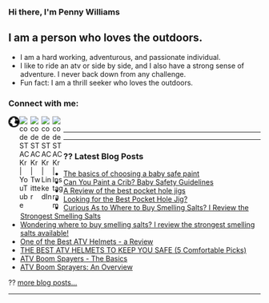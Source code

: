 ### Hi there, I'm Penny Williams
## I am a person who loves the outdoors.

-  I am a hard working, adventurous, and passionate individual. 
-  I like to ride an atv or side by side, and I also have a strong sense of adventure. I never back down from any challenge.
-  Fun fact: I am a thrill seeker who loves the outdoors.


### Connect with me:

[<img align="left" alt="codeSTACKr.com" width="22px" src="https://raw.githubusercontent.com/iconic/open-iconic/master/svg/globe.svg" />][website]
[<img align="left" alt="codeSTACKr | YouTube" width="22px" src="https://cdn.jsdelivr.net/npm/simple-icons@v3/icons/youtube.svg" />][youtube]
[<img align="left" alt="codeSTACKr | Twitter" width="22px" src="https://cdn.jsdelivr.net/npm/simple-icons@v3/icons/twitter.svg" />][twitter]
[<img align="left" alt="codeSTACKr | LinkedIn" width="22px" src="https://cdn.jsdelivr.net/npm/simple-icons@v3/icons/linkedin.svg" />][linkedin]
[<img align="left" alt="codeSTACKr | Instagram" width="22px" src="https://cdn.jsdelivr.net/npm/simple-icons@v3/icons/instagram.svg" />][instagram]

<br />

---

---

### ?? Latest Blog Posts

<!-- BLOG-POST-LIST:START -->
- [The basics of choosing a baby safe paint](https://www.youtube.com/watch?v=hmspS4q_KDg)
- [Can You Paint a Crib? Baby Safety Guidelines](https://pwilliams-atv-outdoor-adventures.blogspot.com/2022/01/can-you-paint-crib-baby-safety.html)
- [A Review of the best pocket hole jigs](https://www.youtube.com/watch?v=5oC_SkpDrP8)
- [Looking for the Best Pocket Hole Jig?](https://pwilliams-atv-outdoor-adventures.blogspot.com/2021/12/looking-for-best-pocket-hole-jig.html)
- [Curious As to Where to Buy Smelling Salts? I Review the Strongest Smelling Salts](https://pwilliams-atv-outdoor-adventures.blogspot.com/2021/12/curious-as-to-where-to-buy-smelling.html)
- [Wondering where to buy smelling salts? I review the strongest smelling salts available!](https://www.youtube.com/watch?v=7a_RB_bjICQ)
- [One of the Best ATV Helmets - a Review](https://pwilliams-atv-outdoor-adventures.blogspot.com/2021/11/one-of-best-atv-helmets-review.html)
- [THE BEST ATV HELMETS TO KEEP YOU SAFE &lpar;5 Comfortable Picks&rpar;](https://www.youtube.com/watch?v=cnwCKnmVyP0)
- [ATV Boom Spayers - The Basics](https://www.youtube.com/watch?v=WEo8hyVjXkY)
- [ATV Boom Sprayers: An Overview](https://pwilliams-atv-outdoor-adventures.blogspot.com/2021/11/atv-boom-sprayers-overview.html)
<!-- BLOG-POST-LIST:END -->

?? [more blog posts...](https://theministerofcapitalism.com/blog/)

---


[website]: https://pwilliams-atv-outdoor-adventures.blogspot.com/
[twitter]: https://twitter.com/williamspenny01 
[youtube]: https://www.youtube.com/channel/UCdr14c1LRgTzlFlO8MMPJmw
[instagram]: https://www.instagram.com/pwilliamsadventure/
[linkedin]: https://ca.linkedin.com/in/theministerofcapitalism
